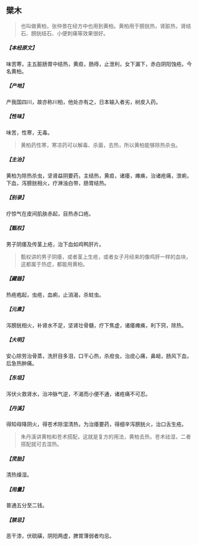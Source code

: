 ## 檗木

> 也叫做黄柏，张仲景在经方中也用到黄柏。黄柏用于膀胱热，肾脏热，肾结石、膀胱结石、小便刺痛等效果很好。

##### 【本经原文】
味苦寒，主五脏肠胃中结热，黄疸，肠痔，止泄利，女下漏下，赤白阴阳蚀疮。今名黄柏。
##### 【产地】
产我国四川，故亦称川柏，他处亦有之，日本输入者劣，树皮入药。
##### 【性味】
味苦，性寒，无毒。

> 黄柏药性寒，寒凉药可以解毒、杀菌，去热，所以黄柏能够除热杀虫。

##### 【主治】
黄柏为除热杀虫，坚肾益阴要药，主结热，黄疸，诸痿，瘫痪，治诸疮痛，泄痢，下血，泻膀胱相火，疗淋浊白带，肠胃结热。
##### 【别录】
疗惊气在皮间肌肤赤起，目热赤口疮。
##### 【甄权】
男子阴痿及传茎上疮，治下血如鸡鸭肝片。

> 甄权讲的男子阴痿，或者茎上生疮，或者女子月经来的像鸡肝一样的血块，这都属于热症，都能用黄柏。

##### 【藏器】
热疮疱起，虫疮，血痢，止消渴，杀蛀虫。
##### 【元素】
泻膀胱相火，补肾水不足，坚肾壮骨髓，疗下焦虚，诸痿瘫痪，利下窍，除热。
##### 【大明】
安心除劳治骨蒸，洗肝目多泪，口干心热，杀疳虫，治疣心痛，鼻衄，肠风下血，后急热肿痛。
##### 【东垣】
泻伏火救肾水，治冲脉气逆，不渴而小便不通，诸疮痛不可忍。
##### 【丹溪】
得知母降阴火，得苍术除湿清热，为治痿要药，得细辛泻膀胱火，治口舌生疮。

> 朱丹溪讲黄柏和苍术搭配，这就是复方的用法，黄柏去热，苍术祛湿，二者搭配就可去湿热。

##### 【灵胎】
清热燥湿。
##### 【用量】
普通五分至二钱。
##### 【禁忌】
恶干漆，伏硫磺，阴阳两虚，脾胃薄弱者均忌。